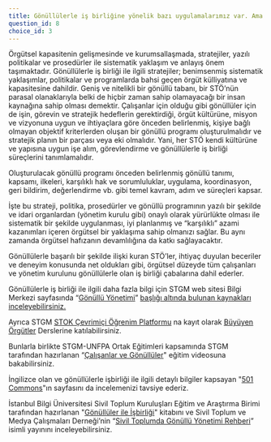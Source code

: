 ```yaml
---
title: Gönüllülerle iş birliğine yönelik bazı uygulamalarımız var. Ama bunları bir plan ve sistematik içinde gerçekleştirmiyoruz.
question_id: 8
choice_id: 3
--- 
```

Örgütsel kapasitenin gelişmesinde ve kurumsallaşmada, stratejiler, yazılı politikalar ve prosedürler ile sistematik yaklaşım ve anlayış önem taşımaktadır. Gönüllülerle iş birliği ile ilgili stratejiler; benimsenmiş sistematik yaklaşımlar, politikalar ve programlarda bahsi geçen örgüt külliyatına ve kapasitesine dahildir. Geniş ve nitelikli bir gönüllü tabanı, bir STÖ’nün parasal olanaklarıyla belki de hiçbir zaman sahip olamayacağı bir insan kaynağına sahip olması demektir. Çalışanlar için olduğu gibi gönüllüler için de işin, görevin ve stratejik hedeflerin gerektirdiği, örgüt kültürüne, misyon ve vizyonuna uygun ve ihtiyaçlara göre önceden belirlenmiş, kişiye bağlı olmayan objektif kriterlerden oluşan bir gönüllü programı oluşturulmalıdır ve stratejik planın bir parçası veya eki olmalıdır. Yani, her STÖ kendi kültürüne ve yapısına uygun işe alım, görevlendirme ve gönüllülerle iş birliği süreçlerini tanımlamalıdır.

Oluşturulacak gönüllü programı önceden belirlenmiş gönüllü tanımı, kapsamı, ilkeleri, karşılıklı hak ve sorumluluklar, uygulama, koordinasyon, geri bildirim, değerlendirme vb. gibi temel kavram, adım ve süreçleri kapsar.

İşte bu strateji, politika, prosedürler ve gönüllü programının yazılı bir şekilde ve idari organlardan (yönetim kurulu gibi) onaylı olarak yürürlükte olması ile sistematik bir şekilde uygulanması, iyi planlanmış ve “karşılıklı” azami kazanımları içeren örgütsel bir yaklaşıma sahip olmanızı sağlar. Bu aynı zamanda örgütsel hafızanın devamlılığına da katkı sağlayacaktır.

Gönüllülerle başarılı bir şekilde ilişki kuran STÖ’ler, ihtiyaç duyulan beceriler ve deneyim konusunda net oldukları gibi, örgütsel düzeyde tüm çalışanları ve yönetim kurulunu gönüllülerle olan iş birliği çabalarına dahil ederler.

Gönüllülerle iş birliği ile ilgili daha fazla bilgi için STGM web sitesi Bilgi Merkezi sayfasında “[<u>Gönüllü Yönetimi</u>](https://www.stgm.org.tr/node/20247)” [başlığı altında bulunan kaynakları inceleyebilirsiniz.](https://www.stgm.org.tr/stok-ogrenim-platformunda)

Ayrıca STGM [<u>STOK Çevrimiçi Öğrenim Platformu</u>](https://www.stgm.org.tr/stok-ogrenme-platformu) na kayıt olarak [<u>Büyüyen Örgütler</u>](https://www.stgm.org.tr/sivil-toplum-okulu-stok/buyuyen-orgutler) Derslerine katılabilirsiniz.

Bunlarla birlikte STGM-UNFPA Ortak Eğitimleri kapsamında STGM tarafından hazırlanan “[<u>Çalışanlar ve Gönüllüler</u>](https://www.youtube.com/watch?v=I_FEZm8FcKU&list=PLNNUSz3jzVL64sskDhRNadAhwPdVsD14-&index=4)" eğitim videosuna bakabilirsiniz.

İngilizce olan ve gönüllülerle işbirliği ile ilgili detaylı bilgiler kapsayan "[<u>501 Commons</u>](https://www.501commons.org/resources/tools-and-best-practices/volunteer-management)"ın sayfasını da incelemenizi tavsiye ederiz.

İstanbul Bilgi Üniversitesi Sivil Toplum Kuruluşları Eğitim ve Araştırma Birimi tarafından hazırlanan "[<u>Gönüllüler ile İşbirliği</u>](https://stk.bilgi.edu.tr/media/uploads/2015/01/31/GONULLU.pdf)" kitabını ve Sivil Toplum ve Medya Çalışmaları Derneği’nin “[<u>Sivil Toplumda Gönüllü Yönetimi Rehberi</u>](https://www.stgm.org.tr/sites/default/files/2022-09/stgelecegi-gonullulukrehberi-derya-kap.pdf)” isimli yayınını inceleyebilirsiniz.

